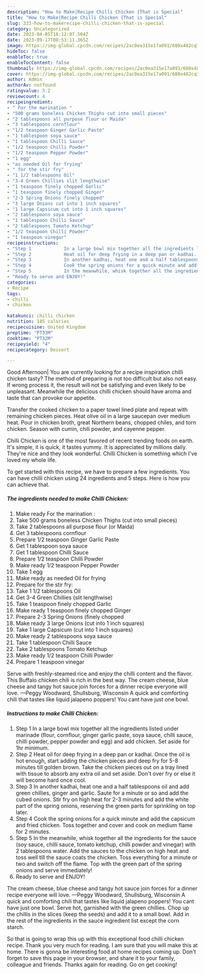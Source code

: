 ```yaml
---
description: "How to Make|Recipe Chilli Chicken {That is Special"
title: "How to Make|Recipe Chilli Chicken {That is Special"
slug: 333-how-to-makerecipe-chilli-chicken-that-is-special
category: Uncategorized
date: 2023-04-05T16:12:07.504Z
date: 2023-09-17T00:53:11.365Z
image: https://img-global.cpcdn.com/recipes/2ac0ea315e17a091/680x482cq70/chilli-chicken-recipe-main-photo.jpg
hideToc: false
enableToc: true
enableTocContent: false
thumbnail: https://img-global.cpcdn.com/recipes/2ac0ea315e17a091/680x482cq70/chilli-chicken-recipe-main-photo.jpg
cover: https://img-global.cpcdn.com/recipes/2ac0ea315e17a091/680x482cq70/chilli-chicken-recipe-main-photo.jpg
author: Admin
authorAv: notfound
ratingvalue: 3.2
reviewcount: 4
recipeingredient:
- " For the marination "
- "500 grams boneless Chicken Thighs cut into small pieces"
- "2 tablespoons all purpose flour or Maida"
- "3 tablespoons cornflour"
- "1/2 teaspoon Ginger Garlic Paste"
- "1 tablespoon soya sauce"
- "1 tablespoon Chilli Sauce"
- "1/2 teaspoon Chilli Powder"
- "1/2 teaspoon Pepper Powder"
- "1 egg"
- "as needed Oil for frying"
- " for the stir fry"
- "1 1/2 tablespoons Oil"
- "3-4 Green Chillies slit lengthwise"
- "1 teaspoon finely chopped Garlic"
- "1 teaspoon finely chopped Ginger"
- "2-3 Spring Onions finely chopped"
- "3 large Onions cut into 1 inch squares"
- "1 large Capsicum cut into 1 inch squares"
- "2 tablespoons soya sauce"
- "1 tablespoon Chilli Sauce"
- "2 tablespoons Tomato Ketchup"
- "1/2 teaspoon Chilli Powder"
- "1 teaspoon vinegar"
recipeinstructions:
- "Step 1            In a large bowl mix together all the ingredients listed under marinade (flour, cornflour, ginger garlic paste, soya sauce, chilli sauce, chilli powder, pepper powder and egg) and add chicken. Set aside for 1hr minimum."
- "Step 2            Heat oil for deep frying in a deep pan or kadhai. Once the oil is hot enough, start adding the chicken pieces and deep fry for 5-8 minutes till golden brown. Take the chicken pieces out on a tray lined with tissue to absorb any extra oil and set aside. Don&#39;t over fry or else it will become hard once cool."
- "Step 3            In another kadhai, heat one and a half tablespoons oil and add green chillies, ginger and garlic. Saute for a minute or so and add the cubed onions. Stir fry on high heat for 2-3 minutes and add the white part of the spring onions, reserving the green parts for sprinkling on top later."
- "Step 4            Cook the spring onions for a quick minute and add the capsicum and fried chicken. Toss together and cover and cook on medium flame for 2 minutes."
- "Step 5            In the meanwhile, whisk together all the ingredients for the sauce (soy sauce, chilli sauce, tomato ketchup, chilli powder and vinegar) with 2 tablespoons water. Add the sauces to the chicken on high heat and toss well till the sauce coats the chicken. Toss everything for a minute or two and switch off the flame. Top with the green part of the spring onions and serve immediately!"
- "Ready to serve and ENJOY!"
categories:
- Recipe
tags:
- chilli
- chicken

katakunci: chilli chicken 
nutrition: 185 calories
recipecuisine: United Kingdom
preptime: "PT33M"
cooktime: "PT32M"
recipeyield: "4"
recipecategory: Dessert

---
```



Good Afternoon| You are currently looking for a recipe inspiration chilli chicken tasty? The method of preparing is not too difficult but also not easy. If wrong process it, the result will not be satisfying and even likely to be unpleasant. Meanwhile the delicious chilli chicken should have aroma and taste that can provoke our appetite.





Transfer the cooked chicken to a paper towel lined plate and repeat with remaining chicken pieces. Heat olive oil in a large saucepan over medium heat. Pour in chicken broth, great Northern beans, chopped chiles, and torn chicken. Season with cumin, chili powder, and cayenne pepper.

Chilli Chicken is one of the most favored of recent trending foods on earth. It's simple, it is quick, it tastes yummy. It is appreciated by millions daily. They're nice and they look wonderful. Chilli Chicken is something which I've loved my whole life.


To get started with this recipe, we have to prepare a few ingredients. You can have chilli chicken using 24 ingredients and 5 steps. Here is how you can achieve that.

<!--inarticleads1-->

##### The ingredients needed to make Chilli Chicken:

1. Make ready  For the marination :
1. Take 500 grams boneless Chicken Thighs (cut into small pieces)
1. Take 2 tablespoons all purpose flour (or Maida)
1. Get 3 tablespoons cornflour
1. Prepare 1/2 teaspoon Ginger Garlic Paste
1. Get 1 tablespoon soya sauce
1. Get 1 tablespoon Chilli Sauce
1. Prepare 1/2 teaspoon Chilli Powder
1. Make ready 1/2 teaspoon Pepper Powder
1. Take 1 egg
1. Make ready as needed Oil for frying
1. Prepare  for the stir fry:
1. Take 1 1/2 tablespoons Oil
1. Get 3-4 Green Chillies (slit lengthwise)
1. Take 1 teaspoon finely chopped Garlic
1. Make ready 1 teaspoon finely chopped Ginger
1. Prepare 2-3 Spring Onions (finely chopped
1. Make ready 3 large Onions (cut into 1 inch squares)
1. Take 1 large Capsicum (cut into 1 inch squares)
1. Make ready 2 tablespoons soya sauce
1. Take 1 tablespoon Chilli Sauce
1. Take 2 tablespoons Tomato Ketchup
1. Make ready 1/2 teaspoon Chilli Powder
1. Prepare 1 teaspoon vinegar


Serve with freshly-steamed rice and enjoy the chilli content and the flavor. This Buffalo chicken chili is rich in the best way. The cream cheese, blue cheese and tangy hot sauce join forces for a dinner recipe everyone will love. —Peggy Woodward, Shullsburg, Wisconsin A quick and comforting chili that tastes like liquid jalapeno poppers! You cant have just one bowl. 

<!--inarticleads2-->

##### Instructions to make Chilli Chicken:

1. Step 1            In a large bowl mix together all the ingredients listed under marinade (flour, cornflour, ginger garlic paste, soya sauce, chilli sauce, chilli powder, pepper powder and egg) and add chicken. Set aside for 1hr minimum.
1. Step 2            Heat oil for deep frying in a deep pan or kadhai. Once the oil is hot enough, start adding the chicken pieces and deep fry for 5-8 minutes till golden brown. Take the chicken pieces out on a tray lined with tissue to absorb any extra oil and set aside. Don&#39;t over fry or else it will become hard once cool.
1. Step 3            In another kadhai, heat one and a half tablespoons oil and add green chillies, ginger and garlic. Saute for a minute or so and add the cubed onions. Stir fry on high heat for 2-3 minutes and add the white part of the spring onions, reserving the green parts for sprinkling on top later.
1. Step 4            Cook the spring onions for a quick minute and add the capsicum and fried chicken. Toss together and cover and cook on medium flame for 2 minutes.
1. Step 5            In the meanwhile, whisk together all the ingredients for the sauce (soy sauce, chilli sauce, tomato ketchup, chilli powder and vinegar) with 2 tablespoons water. Add the sauces to the chicken on high heat and toss well till the sauce coats the chicken. Toss everything for a minute or two and switch off the flame. Top with the green part of the spring onions and serve immediately!
1. Ready to serve and ENJOY!

The cream cheese, blue cheese and tangy hot sauce join forces for a dinner recipe everyone will love. —Peggy Woodward, Shullsburg, Wisconsin A quick and comforting chili that tastes like liquid jalapeno poppers! You cant have just one bowl. Serve hot, garnished with the green chillies. Chop up the chillis in the slices (keep the seeds) and add it to a small bowl. Add in the rest of the ingredients in the sauce ingredient list except the corn starch. 

So that is going to wrap this up with this exceptional food chilli chicken recipe. Thank you very much for reading. I am sure that you will make this at home. There is gonna be interesting food at home recipes coming up. Don't forget to save this page in your browser, and share it to your family, colleague and friends. Thanks again for reading. Go on get cooking!
